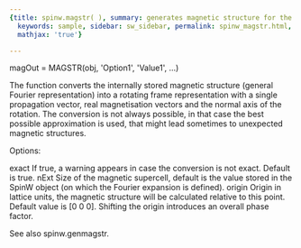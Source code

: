 ```yaml
---
{title: spinw.magstr( ), summary: generates magnetic structure for the rotating frame,
  keywords: sample, sidebar: sw_sidebar, permalink: spinw_magstr.html, folder: spinw,
  mathjax: 'true'}

---
```

 
magOut = MAGSTR(obj, 'Option1', 'Value1', ...)
 
The function converts the internally stored magnetic structure (general
Fourier representation) into a rotating frame representation with a
single propagation vector, real magnetisation vectors and the normal axis
of the rotation. The conversion is not always possible, in that case the
best possible approximation is used, that might lead sometimes to
unexpected magnetic structures.
 
Options:
 
exact     If true, a warning appears in case the conversion is not exact.
          Default is true.
nExt      Size of the magnetic supercell, default is the value stored in
          the SpinW object (on which the Fourier expansion is defined).
origin    Origin in lattice units, the magnetic structure will be
          calculated relative to this point. Default value is [0 0 0].
          Shifting the origin introduces an overall phase factor.
 
See also spinw.genmagstr.


